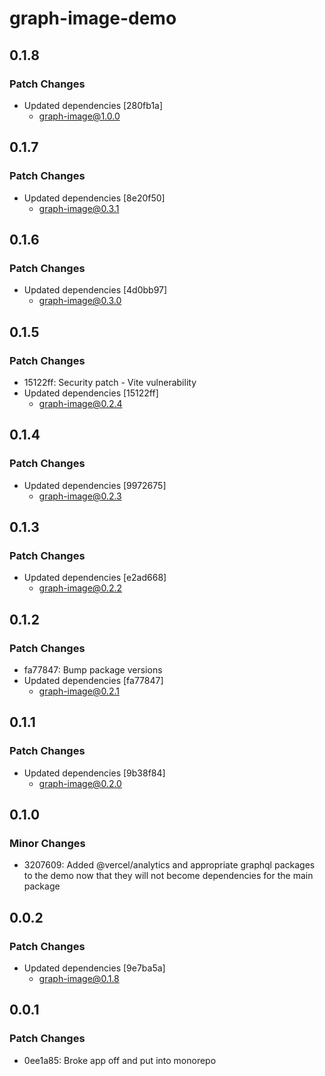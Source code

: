 # graph-image-demo

## 0.1.8

### Patch Changes

- Updated dependencies [280fb1a]
  - graph-image@1.0.0

## 0.1.7

### Patch Changes

- Updated dependencies [8e20f50]
  - graph-image@0.3.1

## 0.1.6

### Patch Changes

- Updated dependencies [4d0bb97]
  - graph-image@0.3.0

## 0.1.5

### Patch Changes

- 15122ff: Security patch - Vite vulnerability
- Updated dependencies [15122ff]
  - graph-image@0.2.4

## 0.1.4

### Patch Changes

- Updated dependencies [9972675]
  - graph-image@0.2.3

## 0.1.3

### Patch Changes

- Updated dependencies [e2ad668]
  - graph-image@0.2.2

## 0.1.2

### Patch Changes

- fa77847: Bump package versions
- Updated dependencies [fa77847]
  - graph-image@0.2.1

## 0.1.1

### Patch Changes

- Updated dependencies [9b38f84]
  - graph-image@0.2.0

## 0.1.0

### Minor Changes

- 3207609: Added @vercel/analytics and appropriate graphql packages to the demo now that they will not become dependencies for the main package

## 0.0.2

### Patch Changes

- Updated dependencies [9e7ba5a]
  - graph-image@0.1.8

## 0.0.1

### Patch Changes

- 0ee1a85: Broke app off and put into monorepo

